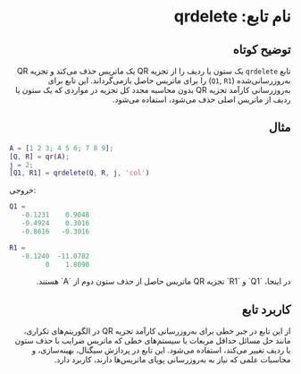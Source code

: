 
<div dir="rtl">

# نام تابع: qrdelete

## توضیح کوتاه
تابع `qrdelete` یک ستون یا ردیف را از تجزیه QR یک ماتریس حذف می‌کند و تجزیه QR به‌روزرسانی‌شده (`Q1`, `R1`) را برای ماتریس حاصل بازمی‌گرداند. این تابع برای به‌روزرسانی کارآمد تجزیه QR بدون محاسبه مجدد کل تجزیه در مواردی که یک ستون یا ردیف از ماتریس اصلی حذف می‌شود، استفاده می‌شود.

## مثال
<div dir="ltr">

```matlab
A = [1 2 3; 4 5 6; 7 8 9];
[Q, R] = qr(A);
j = 2;
[Q1, R1] = qrdelete(Q, R, j, 'col')
```

خروجی:
```matlab
Q1 =
   -0.1231    0.9048
   -0.4924    0.3016
   -0.8616   -0.3016

R1 =
   -8.1240  -11.0782
         0    1.8090
```

</div>
در اینجا، `Q1` و `R1` تجزیه QR ماتریس حاصل از حذف ستون دوم از `A` هستند.

## کاربرد تابع
از این تابع در جبر خطی برای به‌روزرسانی کارآمد تجزیه QR در الگوریتم‌های تکراری، مانند حل مسائل حداقل مربعات یا سیستم‌های خطی که ماتریس ضرایب با حذف ستون یا ردیف تغییر می‌کند، استفاده می‌شود. این تابع در پردازش سیگنال، بهینه‌سازی، و محاسبات علمی که نیاز به به‌روزرسانی پویای ماتریس‌ها دارند، کاربرد دارد.

</div>

